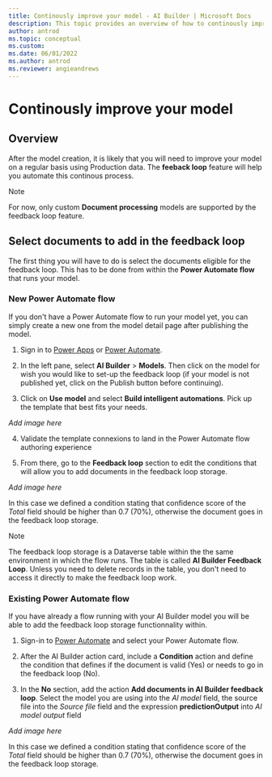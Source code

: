 ```yaml
---
title: Continously improve your model - AI Builder | Microsoft Docs
description: This topic provides an overview of how to continously improve AI Builder models.
author: antrod
ms.topic: conceptual
ms.custom:
ms.date: 06/01/2022
ms.author: antrod
ms.reviewer: angieandrews
---
```


# Continously improve your model

## Overview

After the model creation, it is likely that you will need to improve your model on a regular basis using Production data. The **feeback loop** feature will help
you automate this continous process.

> [!NOTE]
> For now, only custom **Document processing** models are supported by the feedback loop feature.

## Select documents to add in the feedback loop
The first thing you will have to do is select the documents eligible for the feedback loop. This has to be done from within the **Power Automate flow** that runs 
your model.

### New Power Automate flow
If you don't have a Power Automate flow to run your model yet, you can simply create a new one from the model detail page after publishing the model.

1. Sign in to [Power Apps](https://make.powerapps.com/) or [Power Automate](https://flow.microsoft.com/signin).

2. In the left pane, select **AI Builder** > **Models**. Then click on the model for wish you would like to set-up the feedback loop (if your model is not published yet, click on the Publish button before continuing).

3. Click on **Use model** and select **Build intelligent automations**. Pick up the template that best fits your needs.

_Add image here_

4. Validate the template connexions to land in the Power Automate flow authoring experience

5. From there, go to the **Feedback loop** section to edit the conditions that will allow you to add documents in the feedback loop storage.

_Add image here_

In this case we defined a condition stating that confidence score of the *Total* field should be higher than 0.7 (70%), otherwise the document goes in the feedback loop storage.

> [!NOTE]
> The feedback loop storage is a Dataverse table within the the same environment in which the flow runs. The table is called **AI Builder Feedback Loop**. Unless you need to delete records in the table, you don't need to access it directly to make the feedback loop work.


### Existing Power Automate flow
If you have already a flow running with your AI Builder model you will be able to add the feedback loop storage functionnality within.

1. Sign-in to [Power Automate](https://flow.microsoft.com/signin) and select your Power Automate flow.

2. After the AI Builder action card, include a **Condition** action and define the condition that defines if the document is valid (Yes) or needs to go in the feedback loop (No).

3. In the **No** section, add the action **Add documents in AI Builder feedback loop**. Select the model you are using into the _AI model_ field, the source file into the _Source file_ field and the expression **predictionOutput** into _AI model output_ field

_Add image here_

In this case we defined a condition stating that confidence score of the *Total* field should be higher than 0.7 (70%), otherwise the document goes in the feedback loop storage.
